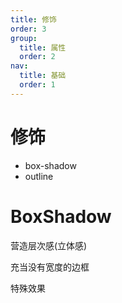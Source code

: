 ```yaml
---
title: 修饰
order: 3
group:
  title: 属性
  order: 2
nav:
  title: 基础
  order: 1
---
```


# 修饰

* box-shadow
* outline

# BoxShadow

营造层次感(立体感)

充当没有宽度的边框

特殊效果

